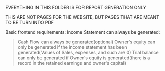 EVERYTHING IN THIS FOLDER IS FOR REPORT GENERATION ONLY


THIS ARE NOT PAGES FOR THE WEBSITE, BUT PAGES THAT ARE MEANT TO BE TURN INTO PDF

Basic frontend requirements:
Income Statement can always be generated:
> Cash Flow can always be generated(optional)
> Owner's equity can only be generated if the income statement has been generated(Values of Sales, expenses, and such are 0)
> Trial balance can only be generated if Owner's equity is generated(there is a record in the retained earnings and owner's capital)

